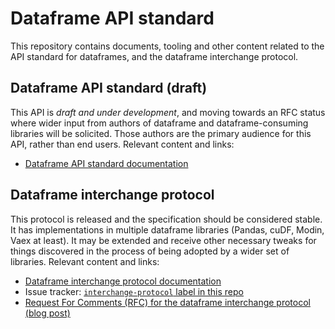 # Dataframe API standard

This repository contains documents, tooling and other content related to the
API standard for dataframes, and the dataframe interchange protocol.


## Dataframe API standard (draft)

This API is _draft and under development_, and moving towards an RFC status
where wider input from authors of dataframe and dataframe-consuming libraries
will be solicited. Those authors are the primary audience for this API, rather
than end users. Relevant content and links:

- [Dataframe API standard documentation](https://data-apis.org/dataframe-api/draft/index.html)


## Dataframe interchange protocol

This protocol is released and the specification should be considered stable. It
has implementations in multiple dataframe libraries (Pandas, cuDF, Modin, Vaex
at least). It may be extended and receive other necessary tweaks for things
discovered in the process of being adopted by a wider set of libraries.
Relevant content and links:

- [Dataframe interchange protocol documentation](https://data-apis.org/dataframe-protocol/latest/index.html)
- Issue tracker: [`interchange-protocol` label in this repo](https://github.com/data-apis/dataframe-api/issues?q=is%3Aopen+is%3Aissue+label%3Ainterchange-protocol)
- [Request For Comments (RFC) for the dataframe interchange protocol (blog post)](https://data-apis.org/blog/dataframe_protocol_rfc/)
